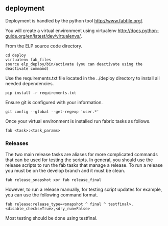 ## deployment
Deployment is handled by the python tool http://www.fabfile.org/.

You will create a virtual environment using virtualenv http://docs.python-guide.org/en/latest/dev/virtualenvs/.

From the ELP source code directory.

```
cd deploy
virtualenv fab_files
source elp_deploy/bin/activate (you can deactivate using the deactivate command)
```

Use the requirements.txt file located in the ../deploy directory to install all needed dependencies.

```
pip install -r requirements.txt
```

Ensure git is configured with your information.

```
git config --global --get-regexp 'user.*'
```

Once your virtual environment is installed run fabric tasks as follows.

```
fab <task>:<task_params>
```

### Releases

The two main release tasks are aliases for more complicated commands that can be used for testing the scripts.
In general, you should use the release scripts to run the fab tasks that manage a release.
To run a release you must be on the develop branch and it must be clean.

```
fab release_snapshot xor fab release_final
```

However, to run a release manually, for testing script updates for example, you can use the following command format.

```
fab release:release_type=<snapshot ^ final ^ testfinal>,<disable_checks=True>,<dry_run=False>
```

Most testing should be done using testfinal.